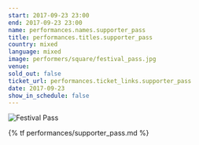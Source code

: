 ```yaml
---
start: 2017-09-23 23:00
end: 2017-09-23 23:00
name: performances.names.supporter_pass
title: performances.titles.supporter_pass
country: mixed
language: mixed
image: performers/square/festival_pass.jpg
venue: 
sold_out: false
ticket_url: performances.ticket_links.supporter_pass
date: 2017-09-23
show_in_schedule: false
---
```


<picture>
    <source media="(min-width: 1200px)" srcset="{% asset_path performers/wide/festival_pass_large.jpg %}">
    <source media="(min-width: 768px)" srcset="{% asset_path performers/wide/festival_pass_large.jpg %}">
    <img src="{% asset_path performers/square/festival_pass.jpg %}" alt="Festival Pass">
</picture>

{% tf performances/supporter_pass.md %}

